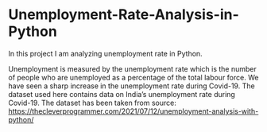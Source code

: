 # Unemployment-Rate-Analysis-in-Python

In this project I am analyzing unemployment rate in Python.

Unemployment is measured by the unemployment rate which is the number of people who are unemployed as a percentage of the total labour force. We have seen a sharp increase in the unemployment rate during Covid-19. The dataset used here contains data on India’s unemployment rate during Covid-19. The dataset has been taken from source: https://thecleverprogrammer.com/2021/07/12/unemployment-analysis-with-python/
